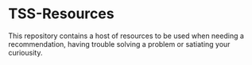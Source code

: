 # TSS-Resources

This repository contains a host of resources to be used when needing a recommendation, having trouble solving a problem or satiating your curiousity.

